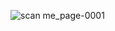 ![scan me_page-0001](https://user-images.githubusercontent.com/55774240/208053036-bff024e4-0ab9-4851-b16f-dbf4e68af62a.jpg) 
